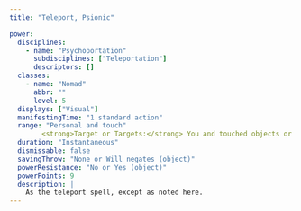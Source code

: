 ```yaml
---
title: "Teleport, Psionic"

power:
  disciplines:
    - name: "Psychoportation"
      subdisciplines: ["Teleportation"]
      descriptors: []
  classes:
    - name: "Nomad"
      abbr: ""
      level: 5
  displays: ["Visual"]
  manifestingTime: "1 standard action"
  range: "Personal and touch"
        <strong>Target or Targets:</strong> You and touched objects or other touched willing creatures
  duration: "Instantaneous"
  dismissable: false
  savingThrow: "None or Will negates (object)"
  powerResistance: "No or Yes (object)"
  powerPoints: 9
  description: |
    As the teleport spell, except as noted here.
---
```

